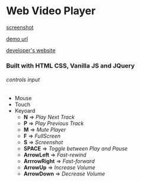 # Web Video Player

[screenshot](screenshot1.png)


[demo url](https://xcelvideoplayer-web.netlify.app/)


[developer's website](https://xceldeveloper.com)

### Built with HTML CSS, Vanilla JS and JQuery
###### controls input
* Mouse
* Touch 
* Keyoard
  * **N** => *Play Next Track*
  * **P** => *Play Previous Track*
  * **M** => *Mute Player*
  * **F** => *FullScreen*
  * **S** => *Screenshot*
  * **SPACE** => *Toggle between Play and Pause*
  * **ArrowLeft** => *Fast-rewind*
  * **ArrrowRight** => *Fast-forward*
  * **ArrowUp** => *Increase Volume*
  * **ArrowDown** => *Decrease Volume*
